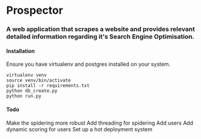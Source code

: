 # Prospector

### A web application that scrapes a website and provides relevant detailed information regarding it's Search Engine Optimisation.

#### Installation

Ensure you have virtualenv and postgres installed on your system.

    virtualenv venv
    source venv/bin/activate
    pip install -r requirements.txt
    python db_create.py
    python run.py

#### Todo
Make the spidering more robust
Add threading for spidering
Add users
Add dynamic scoring for users
Set up a hot deployment system

